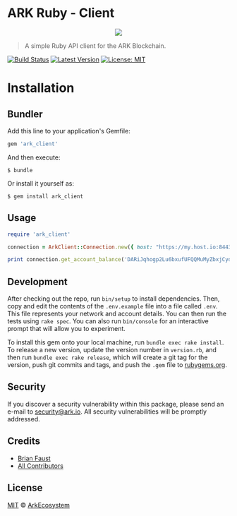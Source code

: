 # ARK Ruby - Client

<p align="center">
    <img src="https://github.com/ArkEcosystem/ruby-client/blob/master/banner.png" />
</p>

> A simple Ruby API client for the ARK Blockchain.

[![Build Status](https://img.shields.io/travis/ArkEcosystem/ruby-client/master.svg?style=flat-square)](https://travis-ci.org/ArkEcosystem/ruby-client)
[![Latest Version](https://img.shields.io/github/release/ArkEcosystem/ruby-client.svg?style=flat-square)](https://github.com/ArkEcosystem/ruby-client/releases)
[![License: MIT](https://img.shields.io/badge/License-MIT-yellow.svg)](https://opensource.org/licenses/MIT)

# Installation

## Bundler

Add this line to your application's Gemfile:

```ruby
gem 'ark_client'
```

And then execute:

    $ bundle

Or install it yourself as:

    $ gem install ark_client

## Usage

```ruby
require 'ark_client'

connection = ArkClient::Connection.new({ host: "https://my.host.io:8443/api", version: 1 })

print connection.get_account_balance('DARiJqhogp2Lu6bxufUFQQMuMyZbxjCydN')
```

## Development

After checking out the repo, run `bin/setup` to install dependencies. Then, copy and edit the contents of the `.env.example` file into a file called `.env`. This file represents your network and account details. You can then run the tests using `rake spec`. You can also run `bin/console` for an interactive prompt that will allow you to experiment.

To install this gem onto your local machine, run `bundle exec rake install`. To release a new version, update the version number in `version.rb`, and then run `bundle exec rake release`, which will create a git tag for the version, push git commits and tags, and push the `.gem` file to [rubygems.org](https://rubygems.org).

## Security

If you discover a security vulnerability within this package, please send an e-mail to security@ark.io. All security vulnerabilities will be promptly addressed.

## Credits

- [Brian Faust](https://github.com/faustbrian)
- [All Contributors](../../../../contributors)

## License

[MIT](LICENSE) © [ArkEcosystem](https://ark.io)
